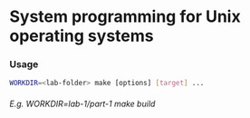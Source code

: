 # System programming for Unix operating systems

### Usage
```bash
WORKDIR=<lab-folder> make [options] [target] ...
```

###### E.g. WORKDIR=lab-1/part-1 make build
